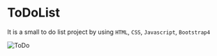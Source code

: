 # ToDoList
It is a small to do list project by using `HTML`, `CSS`, `Javascript`, `Bootstrap4`


![ToDo](https://user-images.githubusercontent.com/59503252/183921621-f2ed4aac-f9f2-4aca-9cf3-c3a55a84b64f.png)

